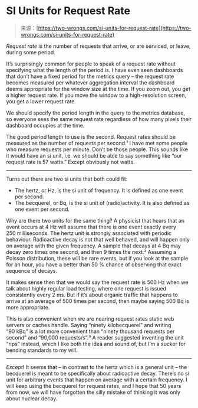 <!--yml
category: 未分类
date: 2024-05-27 14:33:59
-->

# SI Units for Request Rate

> 来源：[https://two-wrongs.com/si-units-for-request-rate](https://two-wrongs.com/si-units-for-request-rate)

*Request rate* is the number of requests that arrive, or are serviced, or leave, during some period.

It’s surprisingly common for people to speak of a request rate without specifying what the length of the period is. I have even seen dashboards that don’t have a fixed period for the metrics query – the request rate becomes measured per whatever aggregation interval the dashboard deems appropriate for the window size at the time. If you zoom out, you get a higher request rate. If you move the window to a high-resolution screen, you get a lower request rate.

We should specify the period length in the query to the metrics database, so everyone sees the same request rate regardless of how many pixels their dashboard occupies at the time.

The good period length to use is the second. Request rates should be measured as the number of requests per second.¹ I have met some people who measure requests per minute. Don’t be those people. This sounds like it would have an si unit, i.e. we should be able to say something like “our request rate is 57 watts.” Except obviously not watts.

* * *

Turns out there are two si units that both could fit:

*   The hertz, or Hz, is the si unit of frequency. It is defined as one event per second.
*   The becquerel, or Bq, is the si unit of (radio)activity. It is also defined as one event per second.

Why are there two units for the same thing? A physicist that hears that an event occurs at 4 Hz will assume that there is one event exactly every 250 milliseconds. The hertz unit is strongly associated with periodic behaviour. Radioactive decay is not that well behaved, and will happen only on average with the given frequency. A sample that decays at 4 Bq may decay zero times one second, and then 9 times the next.² Assuming a Poisson distribution, these will be rare events, but if you look at the sample for an hour, you have a better than 50 % chance of observing that exact sequence of decays.

It makes sense then that we would say the request rate is 500 Hz when we talk about highly regular load testing, where one request is issued consistently every 2 ms. But if it’s about organic traffic that happens to arrive at an average of 500 times per second, then maybe saying 500 Bq is more appropriate.

This is also convenient when we are nearing request rates static web servers or caches handle. Saying “ninety kilobecquerel” and writing “90 kBq” is a lot more convenient than “ninety thousand requests per second” and “90,000 requests/s”.³ A reader suggested inventing the unit “rips” instead, which I like both the idea and sound of, but I’m a sucker for bending standards to my will.

* * *

*Except*! It seems that – in contrast to the hertz which is a general unit – the becquerel is meant to be specifically about radioactive decay. There’s no si unit for arbitrary events that happen on average with a certain frequency. I will keep using the becquerel for request rates, and I hope that 50 years from now, we will have forgotten the silly mistake of thinking it was only about nuclear decay.